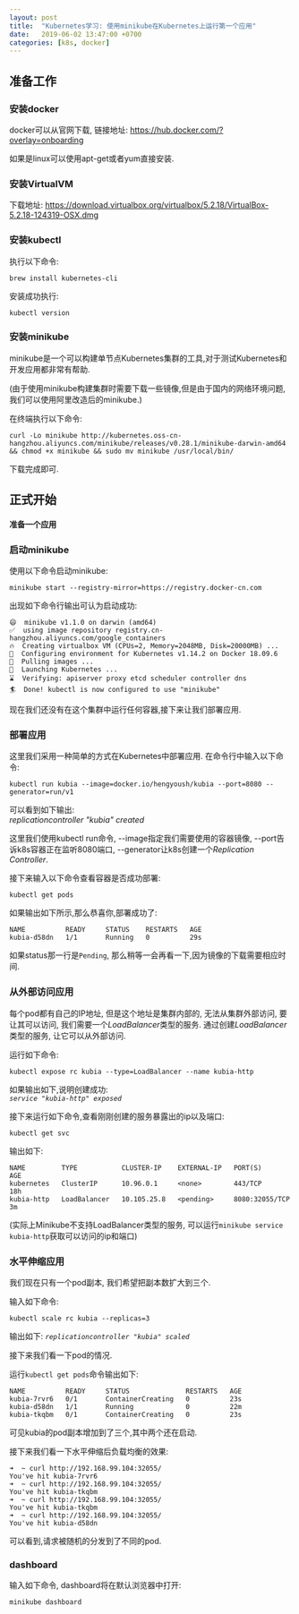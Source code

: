 ```yaml
---
layout: post
title:  "Kubernetes学习: 使用minikube在Kubernetes上运行第一个应用"
date:   2019-06-02 13:47:00 +0700
categories: [k8s, docker]
---
```


## 准备工作

### 安装docker
docker可以从官网下载, 链接地址: https://hub.docker.com/?overlay=onboarding

如果是linux可以使用apt-get或者yum直接安装.

### 安装VirtualVM
下载地址: https://download.virtualbox.org/virtualbox/5.2.18/VirtualBox-5.2.18-124319-OSX.dmg

### 安装kubectl
执行以下命令:
```
brew install kubernetes-cli
```
安装成功执行:
```
kubectl version
```

### 安装minikube
minikube是一个可以构建单节点Kubernetes集群的工具,对于测试Kubernetes和开发应用都非常有帮助.

(由于使用minikube构建集群时需要下载一些镜像,但是由于国内的网络环境问题,我们可以使用阿里改造后的minikube.)

在终端执行以下命令:
```
curl -Lo minikube http://kubernetes.oss-cn-hangzhou.aliyuncs.com/minikube/releases/v0.28.1/minikube-darwin-amd64 && chmod +x minikube && sudo mv minikube /usr/local/bin/
```

下载完成即可.

## 正式开始

#### 准备一个应用

### 启动minikube
使用以下命令启动minikube:
```
minikube start --registry-mirror=https://registry.docker-cn.com
```
出现如下命令行输出可认为启动成功:
```
😄  minikube v1.1.0 on darwin (amd64)
✅  using image repository registry.cn-hangzhou.aliyuncs.com/google_containers
🔥  Creating virtualbox VM (CPUs=2, Memory=2048MB, Disk=20000MB) ...
🐳  Configuring environment for Kubernetes v1.14.2 on Docker 18.09.6
🚜  Pulling images ...
🚀  Launching Kubernetes ... 
⌛  Verifying: apiserver proxy etcd scheduler controller dns
🏄  Done! kubectl is now configured to use "minikube"
```

现在我们还没有在这个集群中运行任何容器,接下来让我们部署应用.

### 部署应用
这里我们采用一种简单的方式在Kubernetes中部署应用.
在命令行中输入以下命令:
```
kubectl run kubia --image=docker.io/hengyoush/kubia --port=8080 --generator=run/v1
```

可以看到如下输出:<br/>
*replicationcontroller "kubia" created*

这里我们使用kubectl run命令, --image指定我们需要使用的容器镜像, --port告诉k8s容器正在监听8080端口, --generator让k8s创建一个*Replication Controller*.

接下来输入以下命令查看容器是否成功部署:
```
kubectl get pods
```

如果输出如下所示,那么恭喜你,部署成功了:
```
NAME          READY     STATUS    RESTARTS   AGE
kubia-d58dn   1/1       Running   0          29s
```

如果status那一行是`Pending`, 那么稍等一会再看一下,因为镜像的下载需要相应时间.

### 从外部访问应用
每个pod都有自己的IP地址, 但是这个地址是集群内部的, 无法从集群外部访问, 要让其可以访问, 我们需要一个*LoadBalancer*类型的服务. 通过创建*LoadBalancer*类型的服务, 让它可以从外部访问.

运行如下命令:
```
kubectl expose rc kubia --type=LoadBalancer --name kubia-http
```
如果输出如下,说明创建成功:<br/>
*`service "kubia-http" exposed`*

接下来运行如下命令,查看刚刚创建的服务暴露出的ip以及端口:
```
kubectl get svc
```
输出如下:
```
NAME         TYPE           CLUSTER-IP    EXTERNAL-IP   PORT(S)          AGE
kubernetes   ClusterIP      10.96.0.1     <none>        443/TCP          18h
kubia-http   LoadBalancer   10.105.25.8   <pending>     8080:32055/TCP   3m
```

(实际上Minikube不支持LoadBalancer类型的服务, 可以运行`minikube service kubia-http`获取可以访问的ip和端口)

### 水平伸缩应用
我们现在只有一个pod副本, 我们希望把副本数扩大到三个.

输入如下命令:
```
kubectl scale rc kubia --replicas=3
```

输出如下:
*`replicationcontroller "kubia" scaled`*

接下来我们看一下pod的情况.

运行`kubectl get pods`命令输出如下:
```
NAME          READY     STATUS              RESTARTS   AGE
kubia-7rvr6   0/1       ContainerCreating   0          23s
kubia-d58dn   1/1       Running             0          22m
kubia-tkqbm   0/1       ContainerCreating   0          23s
```

可见kubia的pod副本增加到了三个,其中两个还在启动.

接下来我们看一下水平伸缩后负载均衡的效果:
```
➜  ~ curl http://192.168.99.104:32055/
You've hit kubia-7rvr6
➜  ~ curl http://192.168.99.104:32055/
You've hit kubia-tkqbm
➜  ~ curl http://192.168.99.104:32055/
You've hit kubia-tkqbm
➜  ~ curl http://192.168.99.104:32055/
You've hit kubia-d58dn
```

可以看到,请求被随机的分发到了不同的pod.

### dashboard

输入如下命令, dashboard将在默认浏览器中打开:
```
minikube dashboard
```